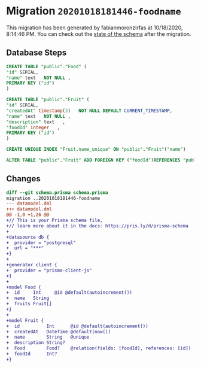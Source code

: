 # Migration `20201018181446-foodname`

This migration has been generated by fabianmoronzirfas at 10/18/2020, 8:14:46 PM.
You can check out the [state of the schema](./schema.prisma) after the migration.

## Database Steps

```sql
CREATE TABLE "public"."Food" (
"id" SERIAL,
"name" text   NOT NULL ,
PRIMARY KEY ("id")
)

CREATE TABLE "public"."Fruit" (
"id" SERIAL,
"createdAt" timestamp(3)   NOT NULL DEFAULT CURRENT_TIMESTAMP,
"name" text   NOT NULL ,
"description" text   ,
"foodId" integer   ,
PRIMARY KEY ("id")
)

CREATE UNIQUE INDEX "Fruit.name_unique" ON "public"."Fruit"("name")

ALTER TABLE "public"."Fruit" ADD FOREIGN KEY ("foodId")REFERENCES "public"."Food"("id") ON DELETE SET NULL ON UPDATE CASCADE
```

## Changes

```diff
diff --git schema.prisma schema.prisma
migration ..20201018181446-foodname
--- datamodel.dml
+++ datamodel.dml
@@ -1,0 +1,26 @@
+// This is your Prisma schema file,
+// learn more about it in the docs: https://pris.ly/d/prisma-schema
+
+datasource db {
+  provider = "postgresql"
+  url = "***"
+}
+
+generator client {
+  provider = "prisma-client-js"
+}
+
+model Food {
+  id     Int     @id @default(autoincrement())
+  name   String
+  fruits Fruit[]
+}
+
+model Fruit {
+  id          Int      @id @default(autoincrement())
+  createdAt   DateTime @default(now())
+  name        String   @unique
+  description String?
+  Food        Food?    @relation(fields: [foodId], references: [id])
+  foodId      Int?
+}
```


